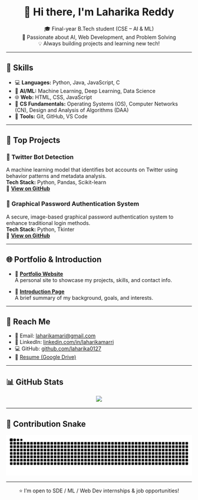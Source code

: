 <h1 align="center">👋 Hi there, I'm Laharika Reddy</h1>

<p align="center">
🎓 Final-year B.Tech student (CSE – AI & ML) <br>
🔭 Passionate about AI, Web Development, and Problem Solving <br>
💡 Always building projects and learning new tech!
</p>

---

## 💼 Skills

- 💻 **Languages:** Python, Java, JavaScript, C  
- 🤖 **AI/ML:** Machine Learning, Deep Learning, Data Science  
- 🌐 **Web:** HTML, CSS, JavaScript  
- 🧠 **CS Fundamentals:** Operating Systems (OS), Computer Networks (CN), Design and Analysis of Algorithms (DAA)  
- 🔧 **Tools:** Git, GitHub, VS Code  

---

## 🚀 Top Projects

### 🧠 Twitter Bot Detection  
A machine learning model that identifies bot accounts on Twitter using behavior patterns and metadata analysis.  
**Tech Stack:** Python, Pandas, Scikit-learn  
🔗 [**View on GitHub**](https://github.com/laharika0127/detecting-twitter-bots)

### 🔐 Graphical Password Authentication System  
A secure, image-based graphical password authentication system to enhance traditional login methods.  
**Tech Stack:** Python, Tkinter  
🔗 [**View on GitHub**](https://github.com/laharika0127/graphical-password-authentication)

---

## 🌐 Portfolio & Introduction

- 🔗 [**Portfolio Website**](https://laharika0127.github.io/Laharika-s-portfolio)  
  A personal site to showcase my projects, skills, and contact info.

- 📘 [**Introduction Page**](https://laharika0127.github.io/laharikareddy/)  
  A brief summary of my background, goals, and interests.

---

## 📢 Reach Me

- 📧 Email: [laharikamari@gmail.com](mailto:laharikamari@gmail.com)  
- 🔗 LinkedIn: [linkedin.com/in/laharikamarri](https://www.linkedin.com/in/laharikamarri/)  
- 💻 GitHub: [github.com/laharika0127](https://github.com/laharika0127)  
- 📄 [Resume (Google Drive)](https://drive.google.com/file/d/16Vh_1Utb96JZwlknwgifKvluuLgx3Gg7/view)

---

## 📊 GitHub Stats

<p align="center">
  <img src="https://github-readme-stats.vercel.app/api?username=laharika0127&show_icons=true&theme=tokyonight&border_radius=10" width="60%" />
</p>

---

## 🐍 Contribution Snake

<picture>
  <source media="(prefers-color-scheme: dark)" srcset="https://raw.githubusercontent.com/laharika0127/laharika0127/output/github-snake-dark.svg" />
  <img alt="GitHub Contribution Snake" src="https://raw.githubusercontent.com/laharika0127/laharika0127/output/github-snake.svg" />
</picture>

---

<p align="center">
  ⭐ I’m open to SDE / ML / Web Dev internships & job opportunities!
</p>
